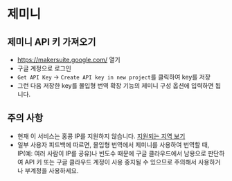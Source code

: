 # 제미니

## 제미니 API 키 가져오기

- https://makersuite.google.com/ 열기
- 구글 계정으로 로그인
- `Get API Key` -> `Create API key in new project`를 클릭하여 key를 저장
- 그런 다음 저장한 key를 몰입형 번역 확장 기능의 제미니 구성 옵션에 입력하면 됩니다.

## 주의 사항

- 현재 이 서비스는 홍콩 IP를 지원하지 않습니다. [지원되는 지역 보기](https://ai.google.dev/available_regions)
- 일부 사용자 피드백에 따르면, 몰입형 번역에서 제미니를 사용하여 번역할 때, IP(예: 여러 사람이 IP를 공유)나 빈도수 때문에 구글 클라우드에서 남용으로 판단하여 API 키 또는 구글 클라우드 계정이 사용 중지될 수 있으므로 주의해서 사용하거나 부계정을 사용하세요.

